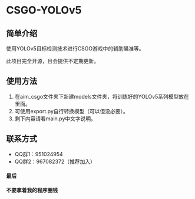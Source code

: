 # CSGO-YOLOv5

## 简单介绍

使用YOLOv5目标检测技术进行CSGO游戏中的辅助瞄准等。

此项目完全开源，且会提供不定期更新。

## 使用方法

1. 在aim_csgo文件夹下新建models文件夹，将训练好的YOLOv5系列模型放在里面。
2. 可使用export.py自行转换模型（可以但没必要）。
3. 剩下内容请看main.py中文字说明。

## 联系方式

- QQ群1：951024954
- QQ群2：967082372（推荐加入）



#### 最后

**不要拿着我的程序圈钱**

